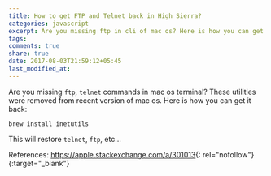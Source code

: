 ```yaml
---
title: How to get FTP and Telnet back in High Sierra?
categories: javascript
excerpt: Are you missing ftp in cli of mac os? Here is how you can get FTP and Telnet back in High Sierra?
tags: 
comments: true
share: true
date: 2017-08-03T21:59:12+05:45
last_modified_at: 
---
```


Are you missing `ftp`, `telnet` commands in mac os terminal? These utilities were removed from recent version of mac os. Here is how you can get it back:

`brew install inetutils`

This will restore `telnet`, `ftp`, etc...

References:
<https://apple.stackexchange.com/a/301013>{: rel="nofollow"}{:target="_blank"}